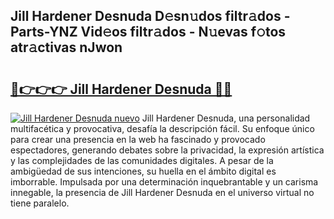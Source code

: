 ## Jill Hardener Desnuda D𝚎sn𝚞dos filtr𝚊dos - Parts-YNZ Vid𝚎os filtr𝚊dos - N𝚞evas f𝚘tos atr𝚊ctivas nJwon

# <h2><a href="http://mb0nc1.tromn.icu/?c=Jill+Hardener+Desnuda">🔗👉👉👉 Jill Hardener Desnuda 🔗🔗</a></h2>

[![Jill Hardener Desnuda nuevo](https://i.imgur.com/pEAQMta.gif)](http://mb0nc1.tromn.icu/?c=Jill+Hardener+Desnuda)
Jill Hardener Desnuda, una personalidad multifacética y provocativa, desafía la descripción fácil. Su enfoque único para crear una presencia en la web ha fascinado y provocado espectadores, generando debates sobre la privacidad, la expresión artística y las complejidades de las comunidades digitales. A pesar de la ambigüedad de sus intenciones, su huella en el ámbito digital es imborrable. Impulsada por una determinación inquebrantable y un carisma innegable, la presencia de Jill Hardener Desnuda en el universo virtual no tiene paralelo.

